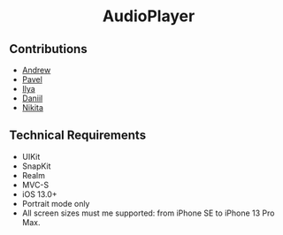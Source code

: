 <h1 align="center">AudioPlayer</h1>

## Contributions

- <a href="https://github.com/drewkuznetsov">Andrew</a>
- <a href="https://github.com/Pavelburdov">Pavel</a>
- <a href="https://github.com/Swarogfrinan">Ilya</a>
- <a href="https://github.com/daniilsimakhin">Daniil</a>
- <a href="https://github.com/NikitaRekaev">Nikita</a>

## Technical Requirements

- UIKit
- SnapKit
- Realm
- MVC-S
- iOS 13.0+
- Portrait mode only
- All screen sizes must me supported: from iPhone SE to iPhone 13 Pro Max.
